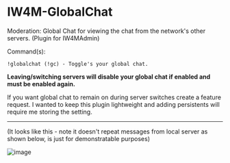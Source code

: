 # IW4M-GlobalChat
Moderation: Global Chat for viewing the chat from the network's other servers. (Plugin for IW4MAdmin)

Command(s):
```
!globalchat (!gc) - Toggle's your global chat.
```

**Leaving/switching servers will disable your global chat if enabled and must be enabled again.**

If you want global chat to remain on during server switches create a feature request. 
I wanted to keep this plugin lightweight and adding persistents will require me storing the setting.

***

(It looks like this - note it doesn't repeat messages from local server as shown below, is just for demonstratable purposes)

![image](https://user-images.githubusercontent.com/4959320/178148392-c9723019-8d3b-4120-895f-351285d1f352.png)
